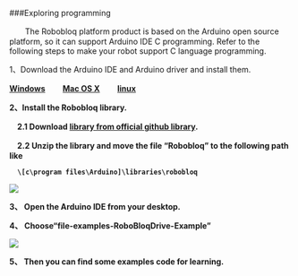 ###Exploring programming

　　The Robobloq platform product is based on the Arduino open source platform, so it can support Arduino IDE C programming. Refer to the following steps to make your robot support C language programming.

1、Download  the Arduino IDE and Arduino driver and install them.

<b>[Windows](https://downloads.arduino.cc/arduino-1.8.4-windows.exe)
　　[Mac OS X](https://downloads.arduino.cc/arduino-1.8.4-macosx.zip)
　　[linux](https://downloads.arduino.cc/arduino-1.8.4-linux32.tar.xz)

2、Install the Robobloq library.

 　2.1 Download <b>[library from official github library](https://github.com/Robobloq2018/Robobloq/archive/master.zip).

 　2.2 Unzip the library and move the file “Robobloq” to the following path like

      \[c\program files\Arduino]\libraries\robobloq

![](/img/K1/img_2.png)

3、 Open the Arduino IDE from your desktop.

4、 Choose“file-examples-RoboBloqDrive-Example”


![](/img/K1/img_3.png)

5、 Then you can find some examples code for learning.
